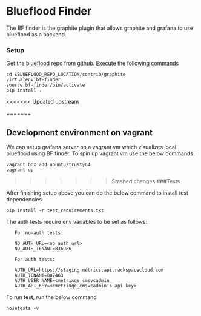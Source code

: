 Blueflood Finder
================

The BF finder is the graphite plugin that allows graphite and grafana to use blueflood as a backend.

### Setup

Get the [blueflood](https://github.com/rackerlabs/blueflood) repo from github. Execute the following commands

    cd $BLUEFLOOD_REPO_LOCATION/contrib/graphite
    virtualenv bf-finder
    source bf-finder/bin/activate
    pip install .
<<<<<<< Updated upstream


=======
 
## Development environment on vagrant

We can setup grafana server on a vagrant vm which visualizes local blueflood using BF finder. To spin up 
vagrant vm use the below commands.

    vagrant box add ubuntu/trusty64
    vagrant up
    
>>>>>>> Stashed changes
###Tests

After finishing setup above you can do the below command to install test dependencies.

    pip install -r test_requirements.txt

The auth tests require env variables to be set as follows:

       For no-auth tests:

       NO_AUTH_URL=<no auth url>
       NO_AUTH_TENANT=836986

       For auth tests:

       AUTH_URL=https://staging.metrics.api.rackspacecloud.com
       AUTH_TENANT=887463
       AUTH_USER_NAME=cmetrixqe_cmsvcadmin
       AUTH_API_KEY=<cmetrixqe_cmsvcadmin's api key>


To run test, run the below command

    nosetests -v

